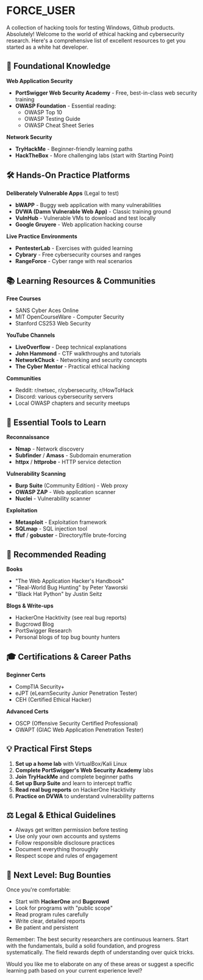 # FORCE_USER
A collection of hacking tools for testing Windows, Github products. 
Absolutely! Welcome to the world of ethical hacking and cybersecurity research. Here's a comprehensive list of excellent resources to get you started as a white hat developer.

## 🎯 Foundational Knowledge

**Web Application Security**
- **PortSwigger Web Security Academy** - Free, best-in-class web security training
- **OWASP Foundation** - Essential reading:
  - OWASP Top 10
  - OWASP Testing Guide
  - OWASP Cheat Sheet Series

**Network Security**
- **TryHackMe** - Beginner-friendly learning paths
- **HackTheBox** - More challenging labs (start with Starting Point)

## 🛠️ Hands-On Practice Platforms

**Deliberately Vulnerable Apps** (Legal to test)
- **bWAPP** - Buggy web application with many vulnerabilities
- **DVWA (Damn Vulnerable Web App)** - Classic training ground
- **VulnHub** - Vulnerable VMs to download and test locally
- **Google Gruyere** - Web application hacking course

**Live Practice Environments**
- **PentesterLab** - Exercises with guided learning
- **Cybrary** - Free cybersecurity courses and ranges
- **RangeForce** - Cyber range with real scenarios

## 📚 Learning Resources & Communities

**Free Courses**
- SANS Cyber Aces Online
- MIT OpenCourseWare - Computer Security
- Stanford CS253 Web Security

**YouTube Channels**
- **LiveOverflow** - Deep technical explanations
- **John Hammond** - CTF walkthroughs and tutorials
- **NetworkChuck** - Networking and security concepts
- **The Cyber Mentor** - Practical ethical hacking

**Communities**
- Reddit: r/netsec, r/cybersecurity, r/HowToHack
- Discord: various cybersecurity servers
- Local OWASP chapters and security meetups

## 🔧 Essential Tools to Learn

**Reconnaissance**
- **Nmap** - Network discovery
- **Subfinder** / **Amass** - Subdomain enumeration
- **httpx** / **httprobe** - HTTP service detection

**Vulnerability Scanning**
- **Burp Suite** (Community Edition) - Web proxy
- **OWASP ZAP** - Web application scanner
- **Nuclei** - Vulnerability scanner

**Exploitation**
- **Metasploit** - Exploitation framework
- **SQLmap** - SQL injection tool
- **ffuf** / **gobuster** - Directory/file brute-forcing

## 📖 Recommended Reading

**Books**
- "The Web Application Hacker's Handbook"
- "Real-World Bug Hunting" by Peter Yaworski
- "Black Hat Python" by Justin Seitz

**Blogs & Write-ups**
- HackerOne Hacktivity (see real bug reports)
- Bugcrowd Blog
- PortSwigger Research
- Personal blogs of top bug bounty hunters

## 🎓 Certifications & Career Paths

**Beginner Certs**
- CompTIA Security+
- eJPT (eLearnSecurity Junior Penetration Tester)
- CEH (Certified Ethical Hacker)

**Advanced Certs**
- OSCP (Offensive Security Certified Professional)
- GWAPT (GIAC Web Application Penetration Tester)

## 💡 Practical First Steps

1. **Set up a home lab** with VirtualBox/Kali Linux
2. **Complete PortSwigger's Web Security Academy** labs
3. **Join TryHackMe** and complete beginner paths
4. **Set up Burp Suite** and learn to intercept traffic
5. **Read real bug reports** on HackerOne Hacktivity
6. **Practice on DVWA** to understand vulnerability patterns

## ⚖️ Legal & Ethical Guidelines

- Always get written permission before testing
- Use only your own accounts and systems
- Follow responsible disclosure practices
- Document everything thoroughly
- Respect scope and rules of engagement

## 🚀 Next Level: Bug Bounties

Once you're comfortable:
- Start with **HackerOne** and **Bugcrowd**
- Look for programs with "public scope"
- Read program rules carefully
- Write clear, detailed reports
- Be patient and persistent

Remember: The best security researchers are continuous learners. Start with the fundamentals, build a solid foundation, and progress systematically. The field rewards depth of understanding over quick tricks.

Would you like me to elaborate on any of these areas or suggest a specific learning path based on your current experience level?
